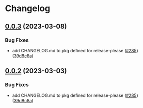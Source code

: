# Changelog

## [0.0.3](https://github.com/cartyc/pubsec-declarative-toolkit/compare/solutions/hierarchy/core-experimentation-v0.0.2...solutions/hierarchy/core-experimentation/0.0.3) (2023-03-08)


### Bug Fixes

* add CHANGELOG.md to pkg defined for release-please ([#285](https://github.com/cartyc/pubsec-declarative-toolkit/issues/285)) ([39d8c8a](https://github.com/cartyc/pubsec-declarative-toolkit/commit/39d8c8a5c41a0c500385ec432039260672296daf))

## [0.0.2](https://github.com/GoogleCloudPlatform/pubsec-declarative-toolkit/compare/solutions/hierarchy/core-experimentation-v0.0.1...solutions/hierarchy/core-experimentation/0.0.2) (2023-03-03)


### Bug Fixes

* add CHANGELOG.md to pkg defined for release-please ([#285](https://github.com/GoogleCloudPlatform/pubsec-declarative-toolkit/issues/285)) ([39d8c8a](https://github.com/GoogleCloudPlatform/pubsec-declarative-toolkit/commit/39d8c8a5c41a0c500385ec432039260672296daf))
